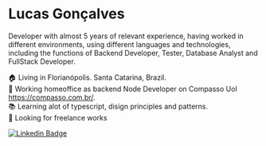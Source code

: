 # Lucas Gonçalves

Developer with almost 5 years of relevant experience, having worked in different environments, using different languages and technologies, including the functions of Backend Developer, Tester, Database Analyst and FullStack Developer.

:house: Living in Florianópolis. Santa Catarina, Brazil.  
:hammer: Working homeoffice as backend Node Developer on Compasso Uol https://compasso.com.br/.  
:books: Learning alot of typescript, disign principles and patterns.  
:eyes: Looking for freelance works

[![Linkedin Badge](https://img.shields.io/badge/-LinkedIn-blue?style=for-the-badge&logo=Linkedin&logoColor=white&link=https://www.linkedin.com/in/lucas-gon%C3%A7alves-3a7911b2/?locale=pt_BR)](https://www.linkedin.com/in/lucas-gon%C3%A7alves-3a7911b2/?locale=pt_BR)
